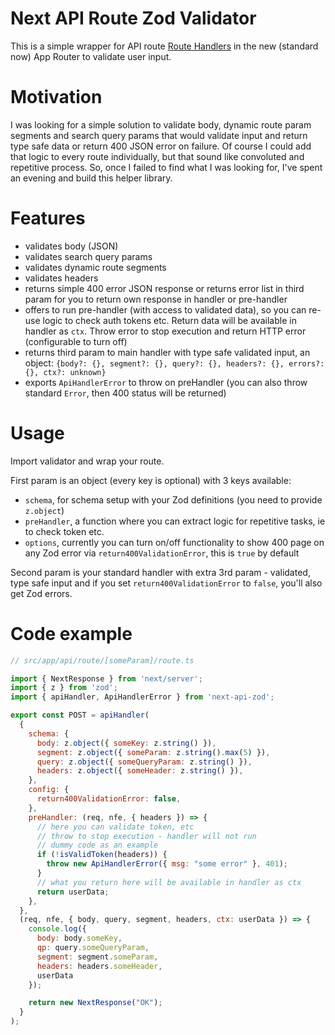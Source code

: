 # Next API Route Zod Validator

This is a simple wrapper for API route [Route Handlers](https://nextjs.org/docs/app/building-your-application/routing/route-handlers) in the new (standard now) App Router to validate user input.

# Motivation
I was looking for a simple solution to validate body, dynamic route param segments and search query params that would validate input and return type safe data or return 400 JSON error on failure.
Of course I could add that logic to every route individually, but that sound like convoluted and repetitive process.
So, once I failed to find what I was looking for, I've spent an evening and build this helper library.

# Features
- validates body (JSON)
- validates search query params
- validates dynamic route segments
- validates headers
- returns simple 400 error JSON response or returns error list in third param for you to return own response in handler or pre-handler
- offers to run pre-handler (with access to validated data), so you can re-use logic to check auth tokens etc. Return data will be available in handler as `ctx`. Throw error to stop execution and return HTTP error (configurable to turn off)
- returns third param to main handler with type safe validated input, an object: `{body?: {}, segment?: {}, query?: {}, headers?: {}, errors?: {}, ctx?: unknown}`
- exports `ApiHandlerError` to throw on preHandler (you can also throw standard `Error`, then 400 status will be returned)

# Usage
Import validator and wrap your route. 

First param is an object (every key is optional) with 3 keys available: 
- `schema`, for schema setup with your Zod definitions (you need to provide `z.object`)
- `preHandler`, a function where you can extract logic for repetitive tasks, ie to check token etc.
- `options`, currently you can turn on/off functionality to show 400 page on any Zod error via `return400ValidationError`, this is `true` by default

Second param is your standard handler with extra 3rd param - validated, type safe input and if you set `return400ValidationError` to `false`, you'll also get Zod errors.

# Code example

``` js
// src/app/api/route/[someParam]/route.ts

import { NextResponse } from 'next/server';
import { z } from 'zod';
import { apiHandler, ApiHandlerError } from 'next-api-zod';

export const POST = apiHandler(
  {
    schema: {
      body: z.object({ someKey: z.string() }),
      segment: z.object({ someParam: z.string().max(5) }),
      query: z.object({ someQueryParam: z.string() }),
      headers: z.object({ someHeader: z.string() }),
    },
    config: {
      return400ValidationError: false,
    },
    preHandler: (req, nfe, { headers }) => {
      // here you can validate token, etc
      // throw to stop execution - handler will not run
      // dummy code as an example
      if (!isValidToken(headers)) {
        throw new ApiHandlerError({ msg: "some error" }, 401);
      }
      // what you return here will be available in handler as ctx
      return userData;
    },
  },
  (req, nfe, { body, query, segment, headers, ctx: userData }) => {
    console.log({
      body: body.someKey,
      qp: query.someQueryParam,
      segment: segment.someParam,
      headers: headers.someHeader,
      userData
    });

    return new NextResponse("OK");
  }
);
```
